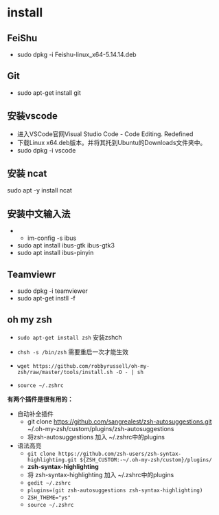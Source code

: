 # install

## FeiShu
- sudo dpkg -i  Feishu-linux_x64-5.14.14.deb
## Git
- sudo apt-get install git
## 安装vscode
- 进入VSCode官网Visual Studio Code - Code Editing. Redefined
- 下载Linux x64.deb版本。并将其托到Ubuntu的Downloads文件夹中。
-  sudo dpkg -i vscode
## 安装 ncat
sudo apt -y install ncat
##  安装中文输入法
- - im-config -s ibus
- sudo apt install ibus-gtk ibus-gtk3
- sudo apt install ibus-pinyin
## Teamviewr
-  sudo dpkg -i  teamviewer 
-  sudo apt-get instll -f 

## oh my zsh
- `sudo apt-get install zsh` 安装zshch
- `chsh -s /bin/zsh`  需要重启一次才能生效

- `wget https://github.com/robbyrussell/oh-my-zsh/raw/master/tools/install.sh -O - | sh `
- `source ~/.zshrc `

**有两个插件是很有用的：**
- 自动补全插件
    - git clone https://github.com/sangrealest/zsh-autosuggestions.git ~/.oh-my-zsh/custom/plugins/zsh-autosuggestions
    - 将zsh-autosuggestions 加入 ~/.zshrc中的plugins
- 语法高亮 
  - `git clone https://github.com/zsh-users/zsh-syntax-highlighting.git ${ZSH_CUSTOM:-~/.oh-my-zsh/custom}/plugins/`
  - **zsh-syntax-highlighting**
  - 将 zsh-syntax-highlighting 加入 ~/.zshrc中的plugins
  - `gedit ~/.zshrc` 
  - `plugins=(git zsh-autosuggestions zsh-syntax-highlighting)`
  - `ZSH_THEME="ys"`
  - `source ~/.zshrc`